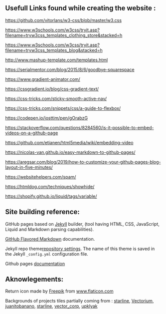 

## Usefull Links found while creating the website :

https://github.com/vitorlans/w3-css/blob/master/w3.css

https://www.w3schools.com/w3css/tryit.asp?filename=tryw3css_templates_clothing_store&stacked=h

https://www.w3schools.com/w3css/tryit.asp?filename=tryw3css_templates_blog&stacked=h

http://www.mashup-template.com/templates.html

https://serialmentor.com/blog/2015/8/6/goodbye-squarespace

https://www.gradient-animator.com/

https://cssgradient.io/blog/css-gradient-text/

https://css-tricks.com/sticky-smooth-active-nav/

https://css-tricks.com/snippets/css/a-guide-to-flexbox/

https://codepen.io/josttim/pen/gOrabzG

https://stackoverflow.com/questions/8284560/is-it-possible-to-embed-videos-on-a-github-page

https://github.com/etianen/html5media/wiki/embedding-video

https://nicolas-van.github.io/easy-markdown-to-github-pages/

https://aregsar.com/blog/2019/how-to-customize-your-github-pages-blog-layout-in-five-minutes/

https://websitehelpers.com/spam/

https://htmldog.com/techniques/showhide/

https://shopify.github.io/liquid/tags/variable/


## Site building reference:

GitHub pages based on [Jekyll](https://jekyllrb.com/) builder, (tool having HTML, CSS, JavaScript, Liquid and Markdown parsing capabilities). 

[GitHub Flavored Markdown](https://guides.github.com/features/mastering-markdown/) documentation.

Jekyll repo theme[repository settings](https://github.com/JostTim/CV_projects/settings). The name of this theme is saved in the Jekyll `_config.yml` configuration file.

Github pages [documentation](https://docs.github.com/categories/github-pages-basics/)

## Aknowlegements:
Return icon made by <a href="https://www.flaticon.com/authors/freepik" title="Freepik">Freepik</a> from <a href="https://www.flaticon.com/" title="Flaticon"> www.flaticon.com

</a>

Backgrounds of projects tiles partially coming from : <a href='https://www.freepik.com/vectors/background'>starline</a>, <a href='https://www.freepik.com/vectors/background'>Vectorium</a>, <a href='https://www.freepik.com/psd/background'>juanitobanano</a>, <a href='https://www.freepik.com/vectors/background'>starline</a>, <a href='https://www.freepik.com/vectors/background'>vector_corp</a>, <a href='https://www.freepik.com/vectors/food'>upklyak</a>

